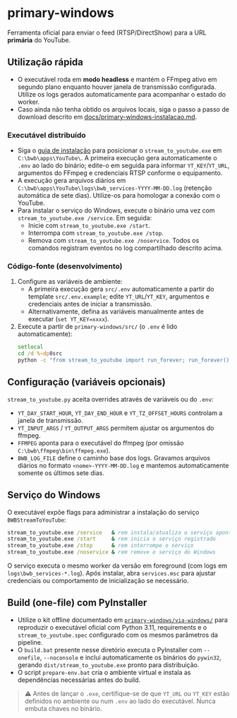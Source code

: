 # primary-windows

Ferramenta oficial para enviar o feed (RTSP/DirectShow) para a URL **primária** do YouTube.

## Utilização rápida

- O executável roda em **modo headless** e mantém o FFmpeg ativo em segundo plano enquanto houver janela de transmissão configurada. Utilize os logs gerados automaticamente para acompanhar o estado do worker.
- Caso ainda não tenha obtido os arquivos locais, siga o passo a passo de download descrito em [docs/primary-windows-instalacao.md](../docs/primary-windows-instalacao.md#11-obter-o-repositorio-git-ou-zip).

### Executável distribuído

- Siga o [guia de instalação](../docs/primary-windows-instalacao.md#2-executável-distribuído) para posicionar o `stream_to_youtube.exe` em `C:\bwb\apps\YouTube\`. A primeira execução gera automaticamente o `.env` ao lado do binário; edite-o em seguida para informar `YT_KEY`/`YT_URL`, argumentos do FFmpeg e credenciais RTSP conforme o equipamento.
- A execução gera arquivos diários em `C:\bwb\apps\YouTube\logs\bwb_services-YYYY-MM-DD.log` (retenção automática de sete dias). Utilize-os para homologar a conexão com o YouTube.
- Para instalar o serviço do Windows, execute o binário uma vez com `stream_to_youtube.exe /service`. Em seguida:
  - Inicie com `stream_to_youtube.exe /start`.
  - Interrompa com `stream_to_youtube.exe /stop`.
  - Remova com `stream_to_youtube.exe /noservice`.
  Todos os comandos registram eventos no log compartilhado descrito acima.

### Código-fonte (desenvolvimento)

1. Configure as variáveis de ambiente:
   - A primeira execução gera `src/.env` automaticamente a partir do template `src/.env.example`; edite `YT_URL`/`YT_KEY`, argumentos e credenciais antes de iniciar a transmissão.
   - Alternativamente, defina as variáveis manualmente antes de executar (`set YT_KEY=xxxx`).
2. Execute a partir de `primary-windows/src/` (o `.env` é lido automaticamente):
   ```bat
   setlocal
   cd /d %~dp0src
   python -c "from stream_to_youtube import run_forever; run_forever()"
   ```

## Configuração (variáveis opcionais)

`stream_to_youtube.py` aceita overrides através de variáveis ou do `.env`:

- `YT_DAY_START_HOUR`, `YT_DAY_END_HOUR` e `YT_TZ_OFFSET_HOURS` controlam a janela de transmissão.
- `YT_INPUT_ARGS` / `YT_OUTPUT_ARGS` permitem ajustar os argumentos do ffmpeg.
- `FFMPEG` aponta para o executável do ffmpeg (por omissão `C:\bwb\ffmpeg\bin\ffmpeg.exe`).
- `BWB_LOG_FILE` define o caminho base dos logs. Gravamos arquivos diários no formato
  `<nome>-YYYY-MM-DD.log` e mantemos automaticamente somente os últimos sete dias.

## Serviço do Windows

O executável expõe flags para administrar a instalação do serviço `BWBStreamToYouTube`:

```bat
stream_to_youtube.exe /service   & rem instala/atualiza o serviço apontando para o executável atual
stream_to_youtube.exe /start     & rem inicia o serviço registrado
stream_to_youtube.exe /stop      & rem interrompe o serviço
stream_to_youtube.exe /noservice & rem remove o serviço do Windows
```

O serviço executa o mesmo worker da versão em foreground (com logs em `logs\bwb_services-*.log`). Após instalar, abra `services.msc` para ajustar credenciais ou comportamento de inicialização se necessário.

## Build (one-file) com PyInstaller

- Utilize o kit offline documentado em [`primary-windows/via-windows/`](./via-windows/README.md) para reproduzir o executável oficial com Python 3.11, requirements e o `stream_to_youtube.spec` configurado com os mesmos parâmetros da pipeline.
- O `build.bat` presente nesse diretório executa o PyInstaller com `--onefile`, `--noconsole` e inclui automaticamente os binários do `pywin32`, gerando `dist/stream_to_youtube.exe` pronto para distribuição.
- O script `prepare-env.bat` cria o ambiente virtual e instala as dependências necessárias antes do build.

> ⚠️ Antes de lançar o `.exe`, certifique-se de que `YT_URL` ou `YT_KEY` estão definidos no ambiente ou num `.env` ao lado do executável. Nunca embuta chaves no binário.
